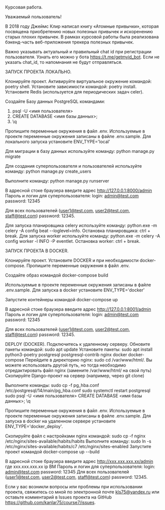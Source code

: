 Курсовая работа.

Уважаемый пользователь!

В 2018 году Джеймс Клир написал книгу «Атомные привычки», которая посвящена приобретению новых полезных привычек и искоренению старых плохих привычек. В рамках курсовой работы была реализована бэкенд-часть веб-приложения трекера полезных привычек.

Важно указывать актуальный и правильный chat id при регистрации пользователя. Узнать его можно у бота https://t.me/getmyid_bot. Если не указать chat_id, то напомнания не будут отправляться.

ЗАПУСК ПРОЕКТА ЛОКАЛЬНО.

Клонируйте проект. Активируйте виртуальное окружение командой: poetry shell. 
Установите зависимости командой: poetry install.
Установите Redis (используется для периодических задач celer).

Создайте Базу данных PostgreSQL командами:
1. psql -U <имя пользователя>
2. CREATE DATABASE <имя базы данных>;
3. \q 

Пропишите переменные окружения в файл .env. 
Используемые в проекте переменные окружения записаны в файле .env.sample.
Для локального запуска установите ENV_TYPE='local'

Для миграции в базу данных используйте команду: python manage.py migrate

Для создания суперпользователя и пользователей используйте команду: python manage.py create_users

Выполните команду: python manage.py runserver

В адресной стоке браузера введите адрес http://127.0.0.1:8000/admin
Пароль и логин для суперпользователя:
login: admin@test.com password: 12345

Для всех пользователей (user1@test.com, user2@test.com, staff@test.com) password: 12345.

Для запуска планировщика celery используйте команду: python.exe -m celery -A config beat --loglevel=info. Остановка планировщика: ctrl + break.
Для запуска worker используйте команду: python.exe -m celery -A config worker -l INFO -P eventlet. Остановка worker: ctrl + break.

ЗАПУСК ПРОЕКТА В DOCKER.

Клонируйте проект.
Установите DOCKER и при необходимости docker-compose.
Пропишите переменные окружения в файл .env. 

Создайте образ командой docker-compose build

Используемые в проекте переменные окружения записаны в файле .env.sample.
Для запуска в docker установите ENV_TYPE='docker'

Запустите контейнеры командой docker-compose up

В адресной стоке браузера введите адрес http://127.0.0.1:8001/admin
Пароль и логин для суперпользователя:
login: admin@test.com password: 12345

Для всех пользователей (user1@test.com, user2@test.com, staff@test.com) password: 12345.

DEPLOY (DOCKER).
Подключитесь к удаленному серверу.
Обновите пакеты командой: sudo apt update
Установите пакеты: sudo apt install python3-poetry postgresql postgresql-contrib nginx docker docker-compose
Перейдите в директорию nginx: sudo cd /var/www/html/. 
Вы можете использовать другой путь, но тогда необходимо отредактировать файл nginx (замените /var/www/html/ на свой путь)
Скопируйте Django-проект на сервер (например, через git clone)

Выполните команды: 
sudo cp -f pg_hba.conf /etc/postgresql/14/main/pg_hba.conf
sudo systemctl restart postgresql
sudo psql -U <имя пользователя>
CREATE DATABASE <имя базы данных>;
\q

Пропишите переменные окружения в файл .env. 
Используемые в проекте переменные окружения записаны в файле .env.sample.
Для запуска в docker на удаленном сервере установите ENV_TYPE='docker_deploy'.

Скопируйте файл с настройками nginx командой:
sudo cp -f nginx /etc/nginx/sites-available/habits/habits
Выполните команду: sudo ln -s /etc/nginx/sites-available/habits/c7 /etc/nginx/sites-enabled
Запустите проект командой docker-compose up --build

В адресной стоке браузера введите адрес http://xxx.xxx.xxx.xx/admin
где xxx.xxx.xxx.xx ip ВМ
Пароль и логин для суперпользователя:
login: admin@test.com password: 12345
Для всех пользователей (user1@test.com, user2@test.com, staff@test.com) password: 12345.




Если у вас возникли вопросы или проблемы при использовании проекта, свяжитесь со мной по электронной почте kls75@yandex.ru или оставьте комментарий в Issues проекта на GitHub https://github.com/kanlar75/course7/issues.
